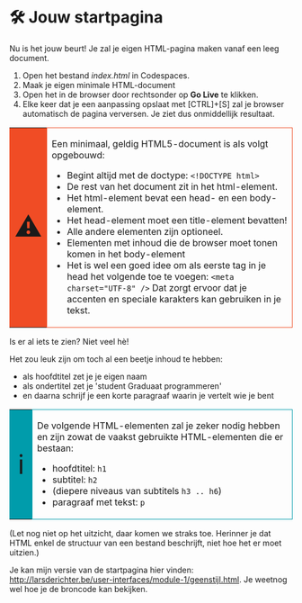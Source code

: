 # 🛠 Jouw startpagina

Nu is het jouw beurt! Je zal je eigen HTML-pagina maken vanaf een leeg document.

1. Open het bestand _index.html_ in Codespaces.
3. Maak je eigen minimale HTML-document
4. Open het in de browser door rechtsonder op **Go Live** te klikken.
5. Elke keer dat je een aanpassing opslaat met [CTRL]+[S] zal je browser automatisch de pagina verversen. Je ziet dus onmiddellijk resultaat.

 
<table style="width: 100%; border-collapse: collapse; border-style: none;" border="1">
    <tbody>
        <tr>
            <td style="width: 8%; border-color: #f04c25; background-color: #f04c25; text-align: center; vertical-align: middle;"><span style="font-size: 36pt;">⚠️</span></td>
            <td style="border-style: solid; border-color: #f04c25; text-align: left; vertical-align: top;">
                <p>Een minimaal, geldig HTML5-document is als volgt opgebouwd:</p>
                <ul>
                    <li>Begint altijd met de doctype: <code>&lt;!DOCTYPE html&gt;</code></li>
                    <li>De rest van het document zit in het html-element.</li>
                    <li>Het html-element bevat een head- en een body-element.</li>
                    <li>Het head-element moet een title-element bevatten!</li>
                    <li>Alle andere elementen zijn optioneel.</li>
                    <li>Elementen met inhoud die de browser moet tonen komen in het body-element</li>
                    <li>Het is wel een goed idee om als eerste tag in je head het volgende toe te voegen: <code>&lt;meta charset="UTF-8" /&gt;</code> Dat zorgt ervoor dat je accenten en speciale karakters kan gebruiken in je tekst.</li>
                </ul>
            </td>
        </tr>
    </tbody>
</table>


Is er al iets te zien? Niet veel hè!

Het zou leuk zijn om toch al een beetje inhoud te hebben:

- als hoofdtitel zet je je eigen naam
- als ondertitel zet je 'student Graduaat programmeren'
- en daarna schrijf je een korte paragraaf waarin je vertelt wie je bent


 <table style="width: 100%; border-collapse: collapse; border-style: none;" border="1">
    <tbody>
        <tr>
            <td style="width: 8%; border-color: #009cab; background-color: #009cab; text-align: center; vertical-align: middle;"><span style="font-size: 48px;">ℹ️</span></td>
            <td style="border-style: solid; border-color: #009cab; text-align: left; vertical-align: top;">
                <p>De volgende HTML-elementen zal je zeker nodig hebben en zijn zowat de vaakst gebruikte HTML-elementen die er bestaan:</p>
                <ul>
                    <li>hoofdtitel: <code>h1</code></li>
                    <li>subtitel: <code>h2</code></li>
                    <li>(diepere niveaus van subtitels <code>h3 .. h6</code>)</li>
                    <li>paragraaf met tekst: <code>p</code></li>
                </ul>
            </td>
        </tr>
    </tbody>
</table>

(Let nog niet op het uitzicht, daar komen we straks toe. Herinner je dat HTML enkel de structuur van een bestand beschrijft, niet hoe het er moet uitzien.)

Je kan mijn versie van de startpagina hier vinden: http://larsderichter.be/user-interfaces/module-1/geenstijl.html. Je weetnog wel hoe je de broncode kan bekijken.
